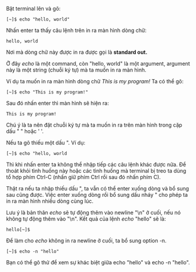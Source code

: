 Bật terminal lên và gõ:

```
[~]$ echo "hello, world"
```

Nhấn enter ta thấy câu lệnh trên in ra màn hình dòng chữ:

```
hello, world
```

Nơi mà dòng chữ này được in ra được gọi là **standard out.**

Ở đây _echo_ là một command, còn "hello, world" là một argument, argument này là một string \(chuỗi ký tự\) mà ta muốn in ra màn hình.

Ví dụ ta muốn in ra màn hình dòng chữ _This is my program!_ Ta có thể gõ:

```
[~]$ echo "This is my program!"
```

Sau đó nhấn enter thì màn hình sẽ hiện ra:

```
This is my program!
```

Chú ý là ta nên đặt chuỗi ký tự mà ta muốn in ra trên màn hình trong cặp dấu " " hoặc ' '.

Nếu ta gõ thiếu một dấu ". Ví dụ:

```
[~]$ echo "hello, world
```

Thì khi nhấn enter ta không thể nhập tiếp các câu lệnh khác được nữa. Để thoát khỏi tình huống này hoặc các tình huống mà terminal bị treo ta dùng tổ hợp phím Ctrl-C \(nhấn giữ phím Ctrl rồi sau đó nhấn phím C\).

Thật ra nếu ta nhập thiếu dấu ", ta vẫn có thể enter xuống dòng và bổ sung sau cũng được. Việc enter xuống dòng rồi bổ sung dấu  nháy " cho phép ta in ra màn hình nhiều dòng cùng lúc.

Lưu ý là bản thân _echo_ sẽ tự động thêm vào newline "\n" ở cuối, nếu nó không tự động thêm vào "\n". Kết quả của lệnh _echo_ "hello" sẽ là:

```
hello[~]$
```

Để làm cho _echo_ không in ra newline ở cuối, ta bổ sung option -n.

```
[~]$ echo -n "hello"
```

Bạn có thể gõ thử để xem sự khác biệt giữa echo "hello" và echo -n "hello".

